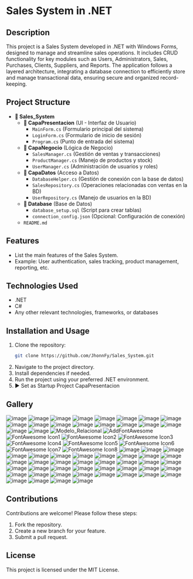 # Sales System in .NET

## Description
This project is a Sales System developed in .NET with Windows Forms, designed to manage and streamline sales operations. It includes CRUD functionality for key modules such as Users, Administrators, Sales, Purchases, Clients, Suppliers, and Reports. The application follows a layered architecture, integrating a database connection to efficiently store and manage transactional data, ensuring secure and organized record-keeping. 
      
## Project Structure
      
- **📂 Sales_System**
  - **📂 CapaPresentacion** (UI - Interfaz de Usuario)
    - `MainForm.cs` (Formulario principal del sistema)
    - `LoginForm.cs` (Formulario de inicio de sesión)
    - `Program.cs` (Punto de entrada del sistema)
  - **📂 CapaNegocio** (Lógica de Negocio)
    - `SalesManager.cs` (Gestión de ventas y transacciones)
    - `ProductManager.cs` (Manejo de productos y stock)
    - `UserManager.cs` (Administración de usuarios y roles)
  - **📂 CapaDatos** (Acceso a Datos)
    - `DatabaseHelper.cs` (Gestión de conexión con la base de datos)
    - `SalesRepository.cs` (Operaciones relacionadas con ventas en la BD)
    - `UserRepository.cs` (Manejo de usuarios en la BD)
  - **📂 Database** (Base de Datos)
    - `database_setup.sql` (Script para crear tablas)
    - `connection_config.json` (Opcional: Configuración de conexión)
  - `README.md`

## Features
- List the main features of the Sales System.
- Example: User authentication, sales tracking, product management, reporting, etc.

## Technologies Used
- .NET
- C#
- Any other relevant technologies, frameworks, or databases

## Installation and Usage
1. Clone the repository:
   ```sh
   git clone https://github.com/JhonnFy/Sales_System.git
   ```
2. Navigate to the project directory.
3. Install dependencies if needed.
4. Run the project using your preferred .NET environment.
5. ▶ Set as Startup Project CapaPresentacion

## Gallery
![image](https://github.com/user-attachments/assets/f6a46e57-877f-4b48-ac43-7f8937d475c1)
![image](https://github.com/user-attachments/assets/e5ca633b-fa25-4424-8815-c29c0b9b8dfa)
![image](https://github.com/user-attachments/assets/412994ae-4781-4ed4-a9af-d829edc5037c)
![image](https://github.com/user-attachments/assets/f51e201b-62f3-4ff6-9017-deacff6772fc)
![image](https://github.com/user-attachments/assets/7d624b19-67d1-42d7-a3d4-f7fcf7ed6804)
![image](https://github.com/user-attachments/assets/d1957f68-04c7-40b4-9f4a-d16e5df30fdd)
![image](https://github.com/user-attachments/assets/dceba795-ca49-4ce7-b101-370cdbb2a870)
![image](https://github.com/user-attachments/assets/29e5fb1c-629c-4a78-936b-1e624b9dd2ec)
![image](https://github.com/user-attachments/assets/88b250c9-3665-4419-98af-47ca0bc39800)
![image](https://github.com/user-attachments/assets/cbb5a5e5-b187-4b49-ab8c-7199f389ed89)
![image](https://github.com/user-attachments/assets/39573a44-826f-442f-809c-1737cea423d6)
![image](https://github.com/user-attachments/assets/8ac7514e-b6ac-4389-9466-9e57583414bb)
![image](https://github.com/user-attachments/assets/5cd246a0-8ba6-4098-abb2-7c28801a4258)
![image](https://github.com/user-attachments/assets/e98e8ea7-bde3-461b-8dff-a67c9ae4402c)
![image](https://github.com/user-attachments/assets/79a965ad-9716-46fc-a031-8ee3377675c5)
![image](https://github.com/user-attachments/assets/6d88cca0-a014-4dd6-a4b6-a973c3d64a91)
![image](https://github.com/user-attachments/assets/28c75f50-cfa6-4b0f-8d97-e861c9f893b7)
![image](https://github.com/user-attachments/assets/053ebc97-8eb5-4769-9d7b-681a4f01174c)
![Modelo_Relacional](https://github.com/user-attachments/assets/43289df0-d032-4671-b771-cd0918d8eea7)
![AddFontAwesome](https://github.com/user-attachments/assets/8337fea9-b5ad-4b3f-a2d3-3c103634767c)
![FontAwesome Icon1](https://github.com/user-attachments/assets/06ff8831-6b47-4fd7-b431-1bb771bda1cc)
![FontAwesome Icon2](https://github.com/user-attachments/assets/1e5f6d48-9b58-4621-ba21-4cdac742b92a)
![FontAwesome Icon3](https://github.com/user-attachments/assets/a442aaa1-46d4-4175-a7a2-8b2c3916ca0a)
![FontAwesome Icon4](https://github.com/user-attachments/assets/388ef14a-40ae-4cce-a4f7-fcb7b139594b)
![FontAwesome Icon5](https://github.com/user-attachments/assets/f9a5e0b8-51a0-4b64-b13b-42de94f7dc95)
![FontAwesome Icon6](https://github.com/user-attachments/assets/4eaadac0-2ad4-4ce7-85e8-b7ace75ab4e9)
![FontAwesome Icon7](https://github.com/user-attachments/assets/1a5faeb6-f024-4ca6-9495-72be5e43b227)
![FontAwesome Icon8](https://github.com/user-attachments/assets/029b1650-a6f3-4686-b0eb-0037bdde1b85)
![image](https://github.com/user-attachments/assets/545e825a-884e-4753-bcc1-a34b40f431af)
![image](https://github.com/user-attachments/assets/36065114-25c1-4b20-afd7-2c90bbac0c99)
![image](https://github.com/user-attachments/assets/34ce988d-8eb9-495f-8ce2-e2bfd7f6f046)
![image](https://github.com/user-attachments/assets/e9842db3-b70d-4646-bf38-e8ae87546908)
![image](https://github.com/user-attachments/assets/b0f2bdea-8373-45bf-88f8-81114d456ffb)
![image](https://github.com/user-attachments/assets/f1be5a50-eef0-4600-8902-8b2373064265)
![image](https://github.com/user-attachments/assets/11227b23-1fc7-4c56-bf33-bfbfeac010af)
![image](https://github.com/user-attachments/assets/addeba35-58c1-4c75-a3e4-1abfba8505f5)
![image](https://github.com/user-attachments/assets/4ccd6e83-16b1-42ce-aa83-23707ea39bff)
![image](https://github.com/user-attachments/assets/92984c4b-3255-4d02-9239-d5020fb61b48)
![image](https://github.com/user-attachments/assets/92ce196f-8039-42a3-841c-7d565c51dc8d)
![image](https://github.com/user-attachments/assets/b6a2fe67-c5b4-4b9d-9e26-bb437a3520ed)
![image](https://github.com/user-attachments/assets/e7dae2de-21ac-47b3-9503-9e5c997e0c38)
![image](https://github.com/user-attachments/assets/fdffc09c-fc70-47b9-b485-0d68d5ca3fab)
![image](https://github.com/user-attachments/assets/1e9def5b-e890-4d92-91ba-62a4a8f792bd)
![image](https://github.com/user-attachments/assets/b112bf50-b455-42c3-ac5c-af7c205769d5)
![image](https://github.com/user-attachments/assets/d14c7720-3ea6-447e-82be-f606c2fc126c)
![image](https://github.com/user-attachments/assets/1eb1f4a5-9418-425d-808a-a220b187effa)
![image](https://github.com/user-attachments/assets/13954a3b-d4bd-4bbe-8048-cd2a6f241b7b)
![image](https://github.com/user-attachments/assets/4b522ccc-e9b9-4609-bc87-69486235f13b)
![image](https://github.com/user-attachments/assets/13505786-31ec-4357-8564-82060ae62c86)
![image](https://github.com/user-attachments/assets/3b5ec735-1917-45e6-ae49-aecb421bc430)
![image](https://github.com/user-attachments/assets/68fb449a-5c07-48a0-baed-864eeeb08631)
![image](https://github.com/user-attachments/assets/cc80a2c6-4cc3-4e32-a5e0-b49ed2cb40ce)
![image](https://github.com/user-attachments/assets/c146355a-1779-4a26-9a2a-d78b6b624994)
![image](https://github.com/user-attachments/assets/68f1ebf0-b4ff-45e8-9757-31c2096d7e33)
![image](https://github.com/user-attachments/assets/46335702-2ce0-4544-9ad7-16be7d48c0be)
![image](https://github.com/user-attachments/assets/39a01f37-26c3-4736-865c-70a8842e149d)
![image](https://github.com/user-attachments/assets/b5af546d-4986-4882-b8a1-09371f7ee3b0)
![image](https://github.com/user-attachments/assets/00c55f62-4b2b-43e3-84e7-1e1ebb03c430)
![image](https://github.com/user-attachments/assets/02bd00f0-b9ed-45ce-826a-c7c08d659591)
![image](https://github.com/user-attachments/assets/3581adb6-5f1c-41a2-abc1-a6bc88c2e546)
![image](https://github.com/user-attachments/assets/e6ffe256-d976-4b30-b87b-94b5d67f5fd8)
![image](https://github.com/user-attachments/assets/808103a4-5625-4c5c-8caa-8226f579f65b)
![image](https://github.com/user-attachments/assets/d0c11ecf-20e0-44cc-9d87-4cca48bcbcdd)
![image](https://github.com/user-attachments/assets/0ce2c8f4-fabd-4b29-8788-512c5dc495a5)
![image](https://github.com/user-attachments/assets/912d8eb9-e4cf-4c93-8205-ae18f9fb0dd8)
![image](https://github.com/user-attachments/assets/e51db7e5-2130-4bb8-8ebc-057c0a9045bb)
![image](https://github.com/user-attachments/assets/db0a5750-6c47-49fe-9254-7f60ab3380e6)   

## Contributions
Contributions are welcome! Please follow these steps:
1. Fork the repository.
2. Create a new branch for your feature.
3. Submit a pull request.

## License
This project is licensed under the MIT License.
